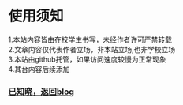 # 使用须知
1.本站内容皆由在校学生书写，未经作者许可严禁转载   
2.文章内容仅代表作者立场，非本站立场,也非学校立场   
3.本站由github托管，如果访问速度较慢为正常现象   
4.其台内容后续添加   
### [已知晓，返回blog](https://blog.lyfls.top)    
